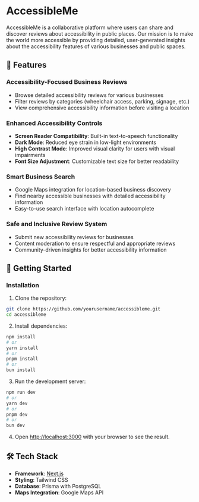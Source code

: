 # AccessibleMe

AccessibleMe is a collaborative platform where users can share and discover reviews about accessibility in public places. Our mission is to make the world more accessible by providing detailed, user-generated insights about the accessibility features of various businesses and public spaces.

## 🌟 Features

### Accessibility-Focused Business Reviews

- Browse detailed accessibility reviews for various businesses
- Filter reviews by categories (wheelchair access, parking, signage, etc.)
- View comprehensive accessibility information before visiting a location

### Enhanced Accessibility Controls

- **Screen Reader Compatibility**: Built-in text-to-speech functionality
- **Dark Mode**: Reduced eye strain in low-light environments
- **High Contrast Mode**: Improved visual clarity for users with visual impairments
- **Font Size Adjustment**: Customizable text size for better readability

### Smart Business Search

- Google Maps integration for location-based business discovery
- Find nearby accessible businesses with detailed accessibility information
- Easy-to-use search interface with location autocomplete

### Safe and Inclusive Review System

- Submit new accessibility reviews for businesses
- Content moderation to ensure respectful and appropriate reviews
- Community-driven insights for better accessibility information

## 🚀 Getting Started

### Installation

1. Clone the repository:

```bash
git clone https://github.com/yourusername/accessibleme.git
cd accessibleme
```

2. Install dependencies:

```bash
npm install
# or
yarn install
# or
pnpm install
# or
bun install
```

3. Run the development server:

```bash
npm run dev
# or
yarn dev
# or
pnpm dev
# or
bun dev
```

4. Open [http://localhost:3000](http://localhost:3000) with your browser to see the result.

## 🛠️ Tech Stack

- **Framework**: [Next.js](https://nextjs.org)
- **Styling**: Tailwind CSS
- **Database**: Prisma with PostgreSQL
- **Maps Integration**: Google Maps API

